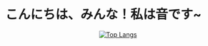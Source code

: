 # こんにちは、みんな！私は音です~
<div align="center">
<p>
  <a href="https://github.com/Code-Oto">
  <img src="https://github-readme-stats.vercel.app/api?username=Code-Oto&show_icons=true&theme=react" alt="Top Langs">
  </a>
</p>
</div>
